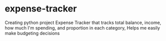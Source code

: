 # expense-tracker
Creating python project Expense Tracker that tracks total balance, income, how much I'm spending, and proportion in each category,  Helps me easily make budgeting decisions
